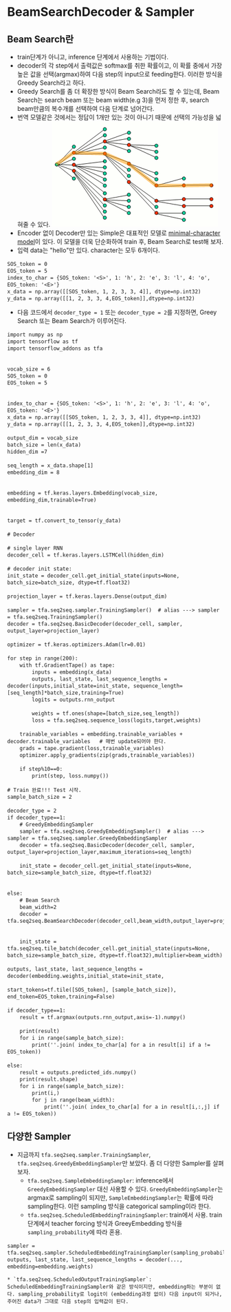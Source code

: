 # BeamSearchDecoder & Sampler

## Beam Search란
- train단계가 아니고, inference 단계에서 사용하는 기법이다.
- decoder의 각 step에서 출력값은 softmax를 취한 확률이고, 이 확률 중에서 가장 높은 값을 선택(argmax)하여 다음 step의 input으로 feeding한다. 이러한 방식을 Greedy Search라고 하다.
- Greedy Search를 좀 더 확장한 방식이 Beam Search라도 할 수 있는데, Beam Search는 search beam 또는 beam width(e.g 3)을 먼저 정한 후, search beam만큼의 복수개를 선택하여 다음 단계로 넘어간다.
- 번역 모델같은 것에서는 정답이 1개만 있는 것이 아니기 때문에 선택의 가능성을 넓혀줄 수 있다.
![decode](./beam-search.png)
- Encoder 없이 Decoder만 있는 Simple은 대표적인 모델로 [minimal-character model](https://gist.github.com/karpathy/d4dee566867f8291f086)이 있다. 이 모델을 더욱 단순화하여 train 후, Beam Search로 test해 보자.
- 입력 data는 "hello"만 있다. character는 모두 6개이다. 
```
SOS_token = 0
EOS_token = 5
index_to_char = {SOS_token: '<S>', 1: 'h', 2: 'e', 3: 'l', 4: 'o', EOS_token: '<E>'}
x_data = np.array([[SOS_token, 1, 2, 3, 3, 4]], dtype=np.int32)
y_data = np.array([[1, 2, 3, 3, 4,EOS_token]],dtype=np.int32)
```

- 다음 코드에서 `decoder_type = 1` 또는 `decoder_type = 2`를 지정하면, Greey Search 또는 Beam Search가 이루어진다.
```
import numpy as np
import tensorflow as tf
import tensorflow_addons as tfa


vocab_size = 6
SOS_token = 0
EOS_token = 5


index_to_char = {SOS_token: '<S>', 1: 'h', 2: 'e', 3: 'l', 4: 'o', EOS_token: '<E>'}
x_data = np.array([[SOS_token, 1, 2, 3, 3, 4]], dtype=np.int32)
y_data = np.array([[1, 2, 3, 3, 4,EOS_token]],dtype=np.int32)

output_dim = vocab_size
batch_size = len(x_data)
hidden_dim =7

seq_length = x_data.shape[1]
embedding_dim = 8


embedding = tf.keras.layers.Embedding(vocab_size, embedding_dim,trainable=True) 


target = tf.convert_to_tensor(y_data)

# Decoder

# single layer RNN
decoder_cell = tf.keras.layers.LSTMCell(hidden_dim)

# decoder init state:
init_state = decoder_cell.get_initial_state(inputs=None, batch_size=batch_size, dtype=tf.float32)
    
projection_layer = tf.keras.layers.Dense(output_dim)

sampler = tfa.seq2seq.sampler.TrainingSampler()  # alias ---> sampler = tfa.seq2seq.TrainingSampler()
decoder = tfa.seq2seq.BasicDecoder(decoder_cell, sampler, output_layer=projection_layer)

optimizer = tf.keras.optimizers.Adam(lr=0.01)

for step in range(200):
    with tf.GradientTape() as tape:
        inputs = embedding(x_data)
        outputs, last_state, last_sequence_lengths = decoder(inputs,initial_state=init_state, sequence_length=[seq_length]*batch_size,training=True)
        logits = outputs.rnn_output
        
        weights = tf.ones(shape=[batch_size,seq_length])
        loss = tfa.seq2seq.sequence_loss(logits,target,weights)
    
    trainable_variables = embedding.trainable_variables + decoder.trainable_variables   # 매번 update되어야 한다.
    grads = tape.gradient(loss,trainable_variables)
    optimizer.apply_gradients(zip(grads,trainable_variables))
    
    if step%10==0:
        print(step, loss.numpy())

# Train 완료!!! Test 시작.
sample_batch_size = 2

decoder_type = 2
if decoder_type==1:
    # GreedyEmbeddingSampler
    sampler = tfa.seq2seq.GreedyEmbeddingSampler()  # alias ---> sampler = tfa.seq2seq.sampler.GreedyEmbeddingSampler
    decoder = tfa.seq2seq.BasicDecoder(decoder_cell, sampler, output_layer=projection_layer,maximum_iterations=seq_length)

    init_state = decoder_cell.get_initial_state(inputs=None, batch_size=sample_batch_size, dtype=tf.float32)

    
else:
    # Beam Search
    beam_width=2
    decoder = tfa.seq2seq.BeamSearchDecoder(decoder_cell,beam_width,output_layer=projection_layer,maximum_iterations=seq_length)
    

    init_state = tfa.seq2seq.tile_batch(decoder_cell.get_initial_state(inputs=None, batch_size=sample_batch_size, dtype=tf.float32),multiplier=beam_width)
    
outputs, last_state, last_sequence_lengths = decoder(embedding.weights,initial_state=init_state,
                                                     start_tokens=tf.tile([SOS_token], [sample_batch_size]), end_token=EOS_token,training=False) 

if decoder_type==1:
    result = tf.argmax(outputs.rnn_output,axis=-1).numpy()
    
    print(result)
    for i in range(sample_batch_size):
        print(''.join( index_to_char[a] for a in result[i] if a != EOS_token))

else:
    result = outputs.predicted_ids.numpy()
    print(result.shape)
    for i in range(sample_batch_size):
        print(i,)
        for j in range(beam_width):
            print(''.join( index_to_char[a] for a in result[i,:,j] if a != EOS_token))
```

## 다양한 Sampler
- 지금까지 `tfa.seq2seq.sampler.TrainingSampler`, `tfa.seq2seq.GreedyEmbeddingSampler`만 보았다. 좀 더 다양한 Sampler를 살펴보자.
	* `tfa.seq2seq.SampleEmbeddingSampler`: inference에서 `GreedyEmbeddingSampler` 대신 사용할 수 있다. `GreedyEmbeddingSampler`는 argmax로 sampling이 되지만, `SampleEmbeddingSampler`는 확률에 따라 sampling한다. 이런 sampling 방식을 categorical sampling이라 한다.
	* `tfa.seq2seq.ScheduledEmbeddingTrainingSampler`: train에서 사용. train단계에서 teacher forcing 방식과 GreeyEmbedding 방식을 `sampling_probability`에 따라 혼용.
```
sampler = tfa.seq2seq.sampler.ScheduledEmbeddingTrainingSampler(sampling_probability=0.2)
outputs, last_state, last_sequence_lengths = decoder(..., embedding=embedding.weights)
```
	* `tfa.seq2seq.ScheduledOutputTrainingSampler`: ScheduledEmbeddingTrainingSampler와 같은 방식이지만, embedding하는 부분이 없다. sampling_probability로 logit이 (embedding과정 없이) 다음 input이 되거나, 주어진 data가 그대로 다음 step의 입력값이 된다.


